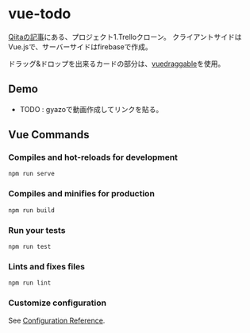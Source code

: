 # vue-todo
[Qiitaの記事](https://qiita.com/baby-degu/items/f905c8ee972cf46ce11b)にある、プロジェクト1.Trelloクローン。
クライアントサイドはVue.jsで、サーバーサイドはfirebaseで作成。

ドラッグ&ドロップを出来るカードの部分は、[vuedraggable](https://www.npmjs.com/package/vuedraggable)を使用。

## Demo
- TODO : gyazoで動画作成してリンクを貼る。
## Vue Commands
### Compiles and hot-reloads for development
```
npm run serve
```

### Compiles and minifies for production
```
npm run build
```

### Run your tests
```
npm run test
```

### Lints and fixes files
```
npm run lint
```

### Customize configuration
See [Configuration Reference](https://cli.vuejs.org/config/).
